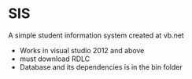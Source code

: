 # SIS
A simple student information system created at vb.net

- Works in visual studio 2012 and above
- must download RDLC
- Database and its dependencies is in the bin folder
